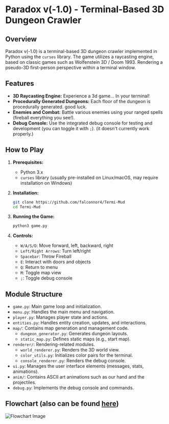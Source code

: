 # Paradox v(-1.0) - Terminal-Based 3D Dungeon Crawler

## Overview

Paradox v(-1.0) is a terminal-based 3D dungeon crawler implemented in Python using the `curses` library. The game utilizes a raycasting engine, based on classic games such as Wolfenstein 3D / Doom 1993. Rendering a pseudo-3D first-person perspective within a terminal window.

## Features

*   **3D Raycasting Engine:** Experience a 3d game... In your terminal!
*   **Procedurally Generated Dungeons:** Each floor of the dungeon is procedurally generated. good luck.
*   **Enemies and Combat:** Battle various enemies using your ranged spells (fireball everything you see!).
*   **Debug Console:** Use the integrated debug console for testing and development (you can toggle it with `;`). (it doesn't currently work properly.)

## How to Play

1.  **Prerequisites:**
    *   Python 3.x
    *   `curses` library (usually pre-installed on Linux/macOS, may require installation on Windows)

2.  **Installation:**

    ```bash
    git clone https://github.com/falconnor4/Termi-Mud
    cd Termi-Mud
    ```

3.  **Running the Game:**

    ```bash
    python3 game.py
    ```

4.  **Controls:**

    *   `W/A/S/D`: Move forward, left, backward, right
    *   `Left/Right Arrows`: Turn left/right
    *   `Spacebar`: Throw Fireball
    *   `E`: Interact with doors and objects
    *   `Q`: Return to menu
    *   `M`: Toggle map view
    *   `;`: Toggle debug console

## Module Structure

*   `game.py`: Main game loop and initialization.
*   `menu.py`: Handles the main menu and navigation.
*   `player.py`: Manages player state and actions.
*   `entities.py`: Handles entity creation, updates, and interactions.
*   `map/`: Contains map generation and management code.
    *   `dungeon_generator.py`: Generates dungeon layouts.
    *   `static_map.py`: Defines static maps (e.g., start map).
*   `renderer/`: Rendering-related modules.
    *   `world_renderer.py`: Renders the 3D world view.
    *   `color_utils.py`: Initializes color pairs for the terminal.
    *   `console_renderer.py`: Renders the debug console.
*   `ui.py`: Manages the user interface elements (messages, stats, animations).
*   `anim/`: Contains ASCII art animations such as our hand and the projectiles.
*   `debug.py`: Implements the debug console and commands.

## Flowchart (also can be found [here](game.pdf))

![Flowchart Image](https://github.com/falconnor4/Termi-Mud/blob/main/game.png?raw=true)
